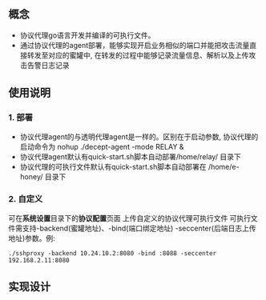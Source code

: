 ## 概念
* 协议代理go语言开发并编译的可执行文件。
* 通过协议代理的agent部署，能够实现开启业务相似的端口并能把攻击流量直接转发至对应的蜜罐中, 在转发的过程中能够记录流量信息、解析以及上传攻击告警日志记录


## 使用说明
### 1. 部署
* 协议代理agent的与透明代理agent是一样的。区别在于启动参数, 协议代理的启动命令为 nohup ./decept-agent -mode RELAY &
* 协议代理agent默认有quick-start.sh脚本自动部署/home/relay/ 目录下
* 协议代理的可执行文件默认有quick-start.sh脚本自动部署在 /home/e-honey/ 目录下

### 2. 自定义
可在**系统设置**目录下的**协议配置**页面 上传自定义的协议代理可执行文件
可执行文件需支持-backend(蜜罐地址)、-bind(端口绑定地址) -seccenter(后端日志上传地址)参数。例:
	 
	./sshproxy -backend 10.24.10.2:8080 -bind :8088 -seccenter 192.168.2.11:8080
	
## 实现设计
